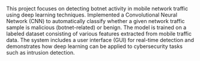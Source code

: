 This project focuses on detecting botnet activity in mobile network traffic using deep learning techniques. Implemented a Convolutional Neural Network (CNN) to automatically classify whether a given network traffic sample is malicious (botnet-related) or benign.
The model is trained on a labeled dataset consisting of various features extracted from mobile traffic data. The system includes a user interface (GUI) for real-time detection and demonstrates how deep learning can be applied to cybersecurity tasks such as intrusion detection.

